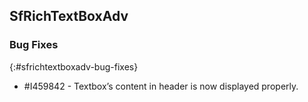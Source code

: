 ## SfRichTextBoxAdv


### Bug Fixes
{:#sfrichtextboxadv-bug-fixes}

* \#I459842 - Textbox’s content in header is now displayed properly.

